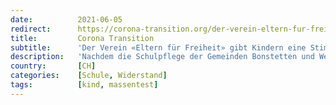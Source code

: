 ```yaml
---
date:          2021-06-05
redirect:      https://corona-transition.org/der-verein-eltern-fur-freiheit-gibt-kindern-eine-stimme
title:         Corona Transition
subtitle:      'Der Verein «Eltern für Freiheit» gibt Kindern eine Stimme'
description:   'Nachdem die Schulpflege der Gemeinden Bonstetten und Wettswil im zürcherischen Bezirk Affoltern entschieden hatte, bei Kindern einen Pool-PCR-Test (...)'
country:       [CH]
categories:    [Schule, Widerstand]
tags:          [kind, massentest]
---
```

